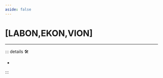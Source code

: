 ```yaml
---
aside: false
---
```

# <py>[LABON,EKON,VION]</py>

---

<!-- =================================================== -->
<!-- =================================================== -->
<!-- =================================================== -->
<!-- =================================================== -->
<!-- =================================================== -->
::: details 🛠

-

:::